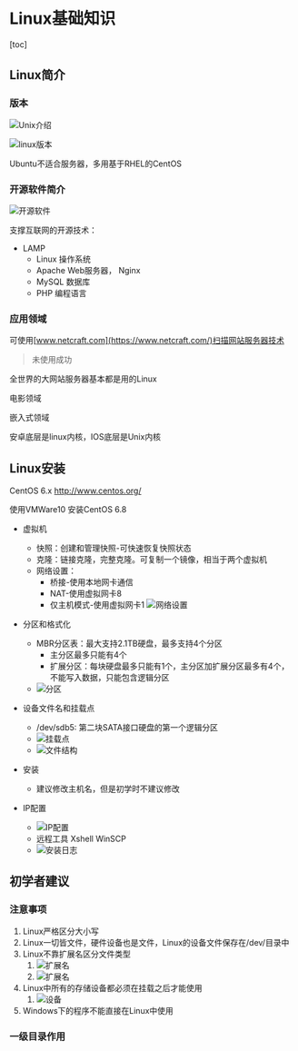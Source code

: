 # Linux基础知识

[toc]

## Linux简介

### 版本

![Unix介绍](Linux基础知识_img/Linux基础知识_2023-12-23-10-20-30.png)

![linux版本](Linux基础知识_img/Linux基础知识_2023-12-23-10-35-13.png)

Ubuntu不适合服务器，多用基于RHEL的CentOS

### 开源软件简介

![开源软件](Linux基础知识_img/Linux基础知识_2023-12-23-11-40-23.png)

支撑互联网的开源技术：

- LAMP
  - Linux 操作系统
  - Apache Web服务器， Nginx
  - MySQL 数据库
  - PHP 编程语言

### 应用领域

可使用[www.netcraft.com](https://www.netcraft.com/)扫描网站服务器技术
> 未使用成功

全世界的大网站服务器基本都是用的Linux

电影领域

嵌入式领域

安卓底层是linux内核，IOS底层是Unix内核

## Linux安装

CentOS 6.x
<http://www.centos.org/>

使用VMWare10 安装CentOS 6.8

- 虚拟机
  - 快照：创建和管理快照-可快速恢复快照状态
  - 克隆：链接克隆，完整克隆。可复制一个镜像，相当于两个虚拟机
  - 网络设置：
    - 桥接-使用本地网卡通信
    - NAT-使用虚拟网卡8
    - 仅主机模式-使用虚拟网卡1
  ![网络设置](Linux基础知识_img/Linux基础知识_2024-01-10-22-40-29.png)

- 分区和格式化
  - MBR分区表：最大支持2.1TB硬盘，最多支持4个分区
    - 主分区最多只能有4个
    - 扩展分区：每块硬盘最多只能有1个，主分区加扩展分区最多有4个，不能写入数据，只能包含逻辑分区
  - ![分区](Linux基础知识_img/Linux基础知识_2024-01-11-19-57-19.png)
- 设备文件名和挂载点
  - /dev/sdb5: 第二块SATA接口硬盘的第一个逻辑分区
  - ![挂载点](Linux基础知识_img/Linux基础知识_2024-01-13-20-19-51.png)
  - ![文件结构](Linux基础知识_img/Linux基础知识_2024-01-13-19-46-48.png)
- 安装
  - 建议修改主机名，但是初学时不建议修改
- IP配置
  - ![IP配置](Linux基础知识_img/Linux基础知识_2024-01-13-20-31-44.png)
  - 远程工具 Xshell WinSCP
  - ![安装日志](Linux基础知识_img/Linux基础知识_2024-01-13-20-46-58.png)

## 初学者建议

### 注意事项

1. Linux严格区分大小写
2. Linux一切皆文件，硬件设备也是文件，Linux的设备文件保存在/dev/目录中
3. Linux不靠扩展名区分文件类型
   1. ![扩展名](Linux基础知识_img/Linux基础知识_2024-01-13-21-17-43.png)
   2. ![扩展名](Linux基础知识_img/Linux基础知识_2024-01-13-21-19-51.png)
4. Linux中所有的存储设备都必须在挂载之后才能使用
   1. ![设备](Linux基础知识_img/Linux基础知识_2024-01-13-21-22-08.png)
5. Windows下的程序不能直接在Linux中使用

### 一级目录作用


